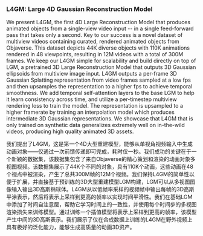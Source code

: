 ### L4GM: Large 4D Gaussian Reconstruction Model

We present L4GM, the first 4D Large Reconstruction Model that produces animated objects from a single-view video input -- in a single feed-forward pass that takes only a second. Key to our success is a novel dataset of multiview videos containing curated, rendered animated objects from Objaverse. This dataset depicts 44K diverse objects with 110K animations rendered in 48 viewpoints, resulting in 12M videos with a total of 300M frames. We keep our L4GM simple for scalability and build directly on top of LGM, a pretrained 3D Large Reconstruction Model that outputs 3D Gaussian ellipsoids from multiview image input. L4GM outputs a per-frame 3D Gaussian Splatting representation from video frames sampled at a low fps and then upsamples the representation to a higher fps to achieve temporal smoothness. We add temporal self-attention layers to the base LGM to help it learn consistency across time, and utilize a per-timestep multiview rendering loss to train the model. The representation is upsampled to a higher framerate by training an interpolation model which produces intermediate 3D Gaussian representations. We showcase that L4GM that is only trained on synthetic data generalizes extremely well on in-the-wild videos, producing high quality animated 3D assets.

我们提出了L4GM，这是第一个4D大型重建模型，能够从单视角视频输入中生成动画对象——仅通过一次前馈传递即可完成，耗时仅一秒。我们成功的关键在于一个新颖的数据集，该数据集包含了来自Objaverse的精心策划和渲染的动画对象多视图视频。该数据集展示了44K个不同的对象，具有110K个动画，这些动画在48个视点中被渲染，产生了总共300M帧的12M个视频。我们保持L4GM的简单性以便于扩展，并直接基于预训练的3D大型重建模型LGM构建，LGM可以从多视图图像输入输出3D高斯椭球体。L4GM从以低帧率采样的视频帧中输出每帧的3D高斯平涂表示，然后将表示上采样到更高的帧率以实现时间平滑性。我们在基础LGM中添加了时间自注意层，帮助它学习时间上的一致性，并使用每个时间步的多视图渲染损失来训练模型。通过训练一个插值模型将表示上采样到更高的帧率，该模型产生中间的3D高斯表示。我们展示了仅在合成数据上训练的L4GM在野外视频上具有极好的泛化能力，能够生成高质量的动画3D资产。
